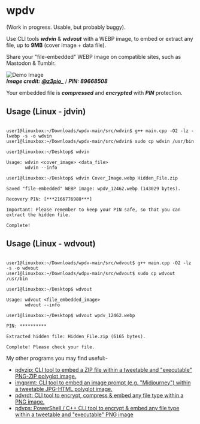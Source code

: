 # wpdv 

(Work in progress. Usable, but probably buggy).

Use CLI tools ***wdvin*** & ***wdvout*** with a WEBP image, to embed or extract any file, up to **9MB** (cover image + data file).  

Share your "file-embedded" WEBP image on compatible sites, such as Mastodon & Tumblr.

![Demo Image](https://github.com/CleasbyCode/jdvrif/blob/main/demo_image/wpdv_14132.webp)  
***Image credit:*** [***@z3pio_***](https://x.com/z3pio_) / ***PIN: 89668508***

Your embedded file is ***compressed*** and ***encrypted*** with ***PIN*** protection.  

## Usage (Linux - jdvin)

```console

user1@linuxbox:~/Downloads/wpdv-main/src/wdvin$ g++ main.cpp -O2 -lz -lwebp -s -o wdvin
user1@linuxbox:~/Downloads/wpdv-main/src/wdvin$ sudo cp wdvin /usr/bin

user1@linuxbox:~/Desktop$ wdvin 

Usage: wdvin <cover_image> <data_file>  
       wdvin --info

user1@linuxbox:~/Desktop$ wdvin Cover_Image.webp Hidden_File.zip
  
Saved "file-embedded" WEBP image: wpdv_12462.webp (143029 bytes).

Recovery PIN: [***2166776980***]

Important: Please remember to keep your PIN safe, so that you can extract the hidden file.

Complete!

```
## Usage (Linux - wdvout)

```console

user1@linuxbox:~/Downloads/wpdv-main/src/wdvout$ g++ main.cpp -O2 -lz -s -o wdvout
user1@linuxbox:~/Downloads/wdpv-main/src/wdvout$ sudo cp wdvout /usr/bin

user1@linuxbox:~/Desktop$ wdvout

Usage: wdvout <file_embedded_image>
       wdvout --info
        
user1@linuxbox:~/Desktop$ wdvout wpdv_12462.webp

PIN: **********

Extracted hidden file: Hidden_File.zip (6165 bytes).

Complete! Please check your file.

```

My other programs you may find useful:-  

* [pdvzip: CLI tool to embed a ZIP file within a tweetable and "executable" PNG-ZIP polyglot image.](https://github.com/CleasbyCode/pdvzip)
* [imgprmt: CLI tool to embed an image prompt (e.g. "Midjourney") within a tweetable JPG-HTML polyglot image.](https://github.com/CleasbyCode/imgprmt)
* [pdvrdt: CLI tool to encrypt, compress & embed any file type within a PNG image.](https://github.com/CleasbyCode/pdvrdt)
* [pdvps: PowerShell / C++ CLI tool to encrypt & embed any file type within a tweetable and "executable" PNG image](https://github.com/CleasbyCode/pdvps)   

##


